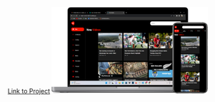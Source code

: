 <p align="center">
    <a href="https://bright-cendol-6ad010.netlify.app/">Link to Project</a>
  <img src='./src/assets/images/Project1.png' width="350" title="hover text">
</p>

